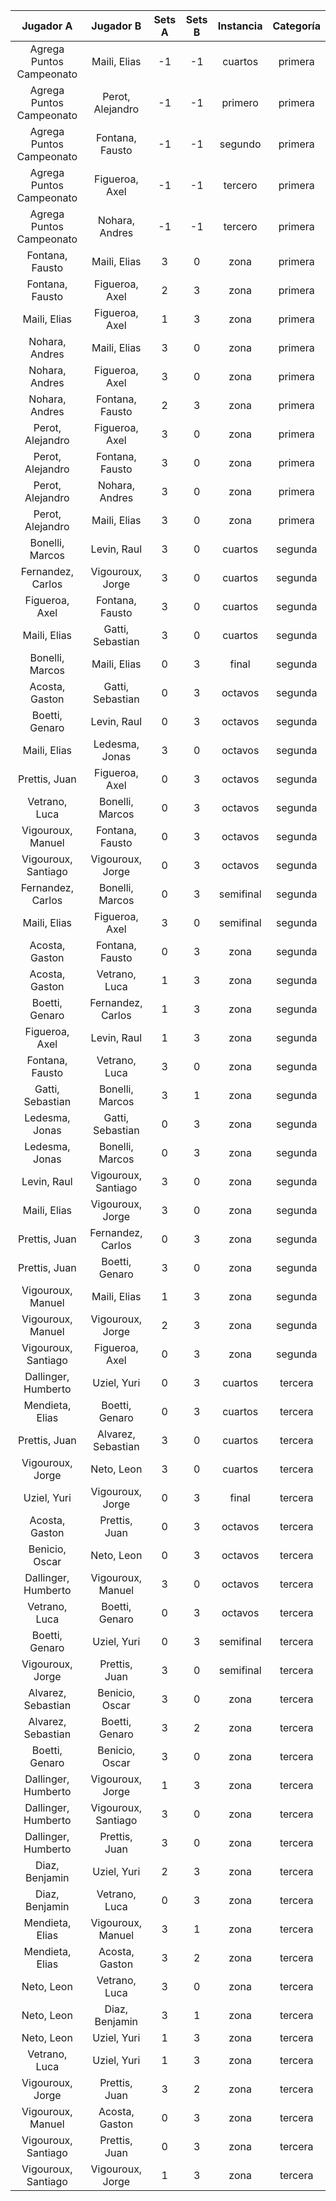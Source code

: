 |        Jugador A         |      Jugador B      |  Sets A  |  Sets B  |  Instancia  |  Categoría  |
|:------------------------:|:-------------------:|:--------:|:--------:|:-----------:|:-----------:|
| Agrega Puntos Campeonato |    Maili, Elias     |    -1    |    -1    |   cuartos   |   primera   |
| Agrega Puntos Campeonato |  Perot, Alejandro   |    -1    |    -1    |   primero   |   primera   |
| Agrega Puntos Campeonato |   Fontana, Fausto   |    -1    |    -1    |   segundo   |   primera   |
| Agrega Puntos Campeonato |   Figueroa, Axel    |    -1    |    -1    |   tercero   |   primera   |
| Agrega Puntos Campeonato |   Nohara, Andres    |    -1    |    -1    |   tercero   |   primera   |
|     Fontana, Fausto      |    Maili, Elias     |    3     |    0     |    zona     |   primera   |
|     Fontana, Fausto      |   Figueroa, Axel    |    2     |    3     |    zona     |   primera   |
|       Maili, Elias       |   Figueroa, Axel    |    1     |    3     |    zona     |   primera   |
|      Nohara, Andres      |    Maili, Elias     |    3     |    0     |    zona     |   primera   |
|      Nohara, Andres      |   Figueroa, Axel    |    3     |    0     |    zona     |   primera   |
|      Nohara, Andres      |   Fontana, Fausto   |    2     |    3     |    zona     |   primera   |
|     Perot, Alejandro     |   Figueroa, Axel    |    3     |    0     |    zona     |   primera   |
|     Perot, Alejandro     |   Fontana, Fausto   |    3     |    0     |    zona     |   primera   |
|     Perot, Alejandro     |   Nohara, Andres    |    3     |    0     |    zona     |   primera   |
|     Perot, Alejandro     |    Maili, Elias     |    3     |    0     |    zona     |   primera   |
|     Bonelli, Marcos      |     Levin, Raul     |    3     |    0     |   cuartos   |   segunda   |
|    Fernandez, Carlos     |  Vigouroux, Jorge   |    3     |    0     |   cuartos   |   segunda   |
|      Figueroa, Axel      |   Fontana, Fausto   |    3     |    0     |   cuartos   |   segunda   |
|       Maili, Elias       |  Gatti, Sebastian   |    3     |    0     |   cuartos   |   segunda   |
|     Bonelli, Marcos      |    Maili, Elias     |    0     |    3     |    final    |   segunda   |
|      Acosta, Gaston      |  Gatti, Sebastian   |    0     |    3     |   octavos   |   segunda   |
|      Boetti, Genaro      |     Levin, Raul     |    0     |    3     |   octavos   |   segunda   |
|       Maili, Elias       |   Ledesma, Jonas    |    3     |    0     |   octavos   |   segunda   |
|      Prettis, Juan       |   Figueroa, Axel    |    0     |    3     |   octavos   |   segunda   |
|      Vetrano, Luca       |   Bonelli, Marcos   |    0     |    3     |   octavos   |   segunda   |
|    Vigouroux, Manuel     |   Fontana, Fausto   |    0     |    3     |   octavos   |   segunda   |
|   Vigouroux, Santiago    |  Vigouroux, Jorge   |    0     |    3     |   octavos   |   segunda   |
|    Fernandez, Carlos     |   Bonelli, Marcos   |    0     |    3     |  semifinal  |   segunda   |
|       Maili, Elias       |   Figueroa, Axel    |    3     |    0     |  semifinal  |   segunda   |
|      Acosta, Gaston      |   Fontana, Fausto   |    0     |    3     |    zona     |   segunda   |
|      Acosta, Gaston      |    Vetrano, Luca    |    1     |    3     |    zona     |   segunda   |
|      Boetti, Genaro      |  Fernandez, Carlos  |    1     |    3     |    zona     |   segunda   |
|      Figueroa, Axel      |     Levin, Raul     |    1     |    3     |    zona     |   segunda   |
|     Fontana, Fausto      |    Vetrano, Luca    |    3     |    0     |    zona     |   segunda   |
|     Gatti, Sebastian     |   Bonelli, Marcos   |    3     |    1     |    zona     |   segunda   |
|      Ledesma, Jonas      |  Gatti, Sebastian   |    0     |    3     |    zona     |   segunda   |
|      Ledesma, Jonas      |   Bonelli, Marcos   |    0     |    3     |    zona     |   segunda   |
|       Levin, Raul        | Vigouroux, Santiago |    3     |    0     |    zona     |   segunda   |
|       Maili, Elias       |  Vigouroux, Jorge   |    3     |    0     |    zona     |   segunda   |
|      Prettis, Juan       |  Fernandez, Carlos  |    0     |    3     |    zona     |   segunda   |
|      Prettis, Juan       |   Boetti, Genaro    |    3     |    0     |    zona     |   segunda   |
|    Vigouroux, Manuel     |    Maili, Elias     |    1     |    3     |    zona     |   segunda   |
|    Vigouroux, Manuel     |  Vigouroux, Jorge   |    2     |    3     |    zona     |   segunda   |
|   Vigouroux, Santiago    |   Figueroa, Axel    |    0     |    3     |    zona     |   segunda   |
|   Dallinger, Humberto    |     Uziel, Yuri     |    0     |    3     |   cuartos   |   tercera   |
|     Mendieta, Elias      |   Boetti, Genaro    |    0     |    3     |   cuartos   |   tercera   |
|      Prettis, Juan       | Alvarez, Sebastian  |    3     |    0     |   cuartos   |   tercera   |
|     Vigouroux, Jorge     |     Neto, Leon      |    3     |    0     |   cuartos   |   tercera   |
|       Uziel, Yuri        |  Vigouroux, Jorge   |    0     |    3     |    final    |   tercera   |
|      Acosta, Gaston      |    Prettis, Juan    |    0     |    3     |   octavos   |   tercera   |
|      Benicio, Oscar      |     Neto, Leon      |    0     |    3     |   octavos   |   tercera   |
|   Dallinger, Humberto    |  Vigouroux, Manuel  |    3     |    0     |   octavos   |   tercera   |
|      Vetrano, Luca       |   Boetti, Genaro    |    0     |    3     |   octavos   |   tercera   |
|      Boetti, Genaro      |     Uziel, Yuri     |    0     |    3     |  semifinal  |   tercera   |
|     Vigouroux, Jorge     |    Prettis, Juan    |    3     |    0     |  semifinal  |   tercera   |
|    Alvarez, Sebastian    |   Benicio, Oscar    |    3     |    0     |    zona     |   tercera   |
|    Alvarez, Sebastian    |   Boetti, Genaro    |    3     |    2     |    zona     |   tercera   |
|      Boetti, Genaro      |   Benicio, Oscar    |    3     |    0     |    zona     |   tercera   |
|   Dallinger, Humberto    |  Vigouroux, Jorge   |    1     |    3     |    zona     |   tercera   |
|   Dallinger, Humberto    | Vigouroux, Santiago |    3     |    0     |    zona     |   tercera   |
|   Dallinger, Humberto    |    Prettis, Juan    |    3     |    0     |    zona     |   tercera   |
|      Diaz, Benjamin      |     Uziel, Yuri     |    2     |    3     |    zona     |   tercera   |
|      Diaz, Benjamin      |    Vetrano, Luca    |    0     |    3     |    zona     |   tercera   |
|     Mendieta, Elias      |  Vigouroux, Manuel  |    3     |    1     |    zona     |   tercera   |
|     Mendieta, Elias      |   Acosta, Gaston    |    3     |    2     |    zona     |   tercera   |
|        Neto, Leon        |    Vetrano, Luca    |    3     |    0     |    zona     |   tercera   |
|        Neto, Leon        |   Diaz, Benjamin    |    3     |    1     |    zona     |   tercera   |
|        Neto, Leon        |     Uziel, Yuri     |    1     |    3     |    zona     |   tercera   |
|      Vetrano, Luca       |     Uziel, Yuri     |    1     |    3     |    zona     |   tercera   |
|     Vigouroux, Jorge     |    Prettis, Juan    |    3     |    2     |    zona     |   tercera   |
|    Vigouroux, Manuel     |   Acosta, Gaston    |    0     |    3     |    zona     |   tercera   |
|   Vigouroux, Santiago    |    Prettis, Juan    |    0     |    3     |    zona     |   tercera   |
|   Vigouroux, Santiago    |  Vigouroux, Jorge   |    1     |    3     |    zona     |   tercera   |